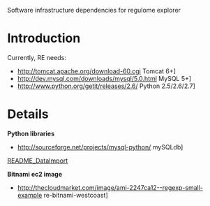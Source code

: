 Software infrastructure dependencies for regulome explorer

# Introduction #

Currently, RE needs:
  * http://tomcat.apache.org/download-60.cgi Tomcat 6+]
  * http://dev.mysql.com/downloads/mysql/5.0.html MySQL 5+]
  * http://www.python.org/getit/releases/2.6/ Python 2.5/2.6/2.7]


# Details #

**Python libraries**
  * http://sourceforge.net/projects/mysql-python/ mySQLdb]


[README\_DataImport](http://code.google.com/p/regulome-explorer/source/browse/src/dataimport/README)

**Bitnami ec2 image**

  * http://thecloudmarket.com/image/ami-2247ca12--regexp-small-example re-bitnami-westcoast]